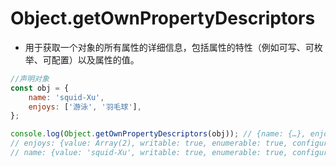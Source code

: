 # Object.getOwnPropertyDescriptors

- 用于获取一个对象的所有属性的详细信息，包括属性的特性（例如可写、可枚举、可配置）以及属性的值。

```js
//声明对象
const obj = {
    name: 'squid-Xu',
    enjoys: ['游泳', '羽毛球'],
};

console.log(Object.getOwnPropertyDescriptors(obj)); // {name: {…}, enjoys: {…}}
// enjoys: {value: Array(2), writable: true, enumerable: true, configurable: true}
// name: {value: 'squid-Xu', writable: true, enumerable: true, configurable: true}
```

